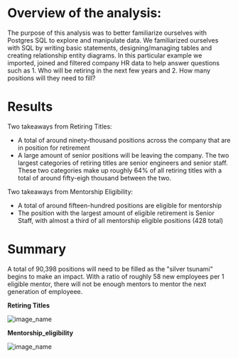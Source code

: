 # Overview of the analysis: 

The purpose of this analysis was to better familiarize ourselves with Postgres SQL to explore and manipulate data. We familiarized ourselves with SQL by writing basic statements, designing/managing tables and creating relationship entity diagrams. In this particular example we imported, joined and filtered company HR data to help answer questions such as 1. Who will be retiring in the next few years and 2. How many positions will they need to fill?

# Results

Two takeaways from Retiring Titles:

* A total of around ninety-thousand positions across the company that are in position for retirement
* A large amount of senior positions will be leaving the company. The two largest categories of retiring titles are senior engineers and senior staff. These two categories make up roughly 64% of all retiring titles with a total of around fifty-eigh thousand between the two.

Two takeaways from Mentorship Eligibility:

* A total of around fifteen-hundred positions are eligible for mentorship
* The position with the largest amount of eligible retirement is Senior Staff, with almost a third of all mentorship eligible positions (428 total)

# Summary 

A total of 90,398 positions will need to be filled as the "silver tsunami" begins to make an impact. With a ratio of roughly 58 new employees per 1 eligible mentor, there will not be enough mentors to mentor the next generation of employeee.


**Retiring Titles**

![image_name](https://github.com/niklasax/Pewlett-Hackard-Analysis/blob/main/Unique_titles%20summary.png)

**Mentorship_eligibility**

![image_name](https://github.com/niklasax/Pewlett-Hackard-Analysis/blob/main/Mentorship_eligibility%20summary.png)



